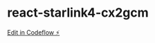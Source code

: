 # react-starlink4-cx2gcm

[Edit in Codeflow ⚡️](https://stackblitz.com/~/github.com/macfangyw/react-starlink4-cx2gcm)